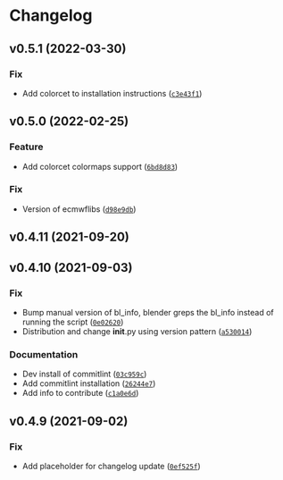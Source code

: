 # Changelog

<!--next-version-placeholder-->

## v0.5.1 (2022-03-30)
### Fix
* Add colorcet to installation instructions ([`c3e43f1`](https://github.com/blendernc/blendernc/commit/c3e43f1bbf99b07c509c5e74c0ce588b1e91c9ba))

## v0.5.0 (2022-02-25)
### Feature
* Add colorcet colormaps support ([`6bd8d83`](https://github.com/blendernc/blendernc/commit/6bd8d839a6709ba7ffad5a3cd35b6c0d7a764c7b))

### Fix
* Version of ecmwflibs ([`d98e9db`](https://github.com/blendernc/blendernc/commit/d98e9dbec3efbfd987f8bb9b99eb655d21a6c0a3))

## v0.4.11 (2021-09-20)


## v0.4.10 (2021-09-03)
### Fix
* Bump manual version of bl_info, blender greps the bl_info instead of running the script ([`0e02620`](https://github.com/blendernc/blendernc/commit/0e0262087d844200750ff865664ae764ec7cf4ad))
* Distribution and change __init__.py using version pattern ([`a530014`](https://github.com/blendernc/blendernc/commit/a530014cdc603194fedc2da024953f9ee1fc17e4))

### Documentation
* Dev install of commitlint ([`03c959c`](https://github.com/blendernc/blendernc/commit/03c959cdf35a54049b6e50f8a4125766b4f55e85))
* Add commitlint installation ([`26244e7`](https://github.com/blendernc/blendernc/commit/26244e79b70c918627ebd8cf4577a573d136752d))
* Add info to contribute ([`c1a0e6d`](https://github.com/blendernc/blendernc/commit/c1a0e6da184d75fba054220beab0709a01497974))

## v0.4.9 (2021-09-02)
### Fix
* Add placeholder for changelog update ([`0ef525f`](https://github.com/blendernc/blendernc/commit/0ef525fa2b2acbd48d11ec49855608ad5c83278f))

